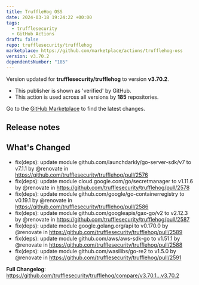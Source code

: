 ```yaml
---
title: TruffleHog OSS
date: 2024-03-18 19:24:22 +00:00
tags:
  - trufflesecurity
  - GitHub Actions
draft: false
repo: trufflesecurity/trufflehog
marketplace: https://github.com/marketplace/actions/trufflehog-oss
version: v3.70.2
dependentsNumber: "185"
---
```



Version updated for **trufflesecurity/trufflehog** to version **v3.70.2**.
- This publisher is shown as 'verified' by GitHub.
- This action is used across all versions by **185** repositories.

Go to the [GitHub Marketplace](https://github.com/marketplace/actions/trufflehog-oss) to find the latest changes.

## Release notes

## What's Changed
* fix(deps): update module github.com/launchdarkly/go-server-sdk/v7 to v7.1.1 by @renovate in https://github.com/trufflesecurity/trufflehog/pull/2576
* fix(deps): update module cloud.google.com/go/secretmanager to v1.11.6 by @renovate in https://github.com/trufflesecurity/trufflehog/pull/2578
* fix(deps): update module github.com/google/go-containerregistry to v0.19.1 by @renovate in https://github.com/trufflesecurity/trufflehog/pull/2586
* fix(deps): update module github.com/googleapis/gax-go/v2 to v2.12.3 by @renovate in https://github.com/trufflesecurity/trufflehog/pull/2587
* fix(deps): update module google.golang.org/api to v0.170.0 by @renovate in https://github.com/trufflesecurity/trufflehog/pull/2589
* fix(deps): update module github.com/aws/aws-sdk-go to v1.51.1 by @renovate in https://github.com/trufflesecurity/trufflehog/pull/2588
* fix(deps): update module github.com/wasilibs/go-re2 to v1.5.0 by @renovate in https://github.com/trufflesecurity/trufflehog/pull/2591


**Full Changelog**: https://github.com/trufflesecurity/trufflehog/compare/v3.70.1...v3.70.2
